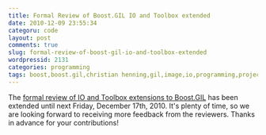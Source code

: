 ```yaml
---
title: Formal Review of Boost.GIL IO and Toolbox extended
date: 2010-12-09 23:55:34
categoru: code
layout: post
comments: true
slug: formal-review-of-boost-gil-io-and-toolbox-extended
wordpressid: 2131
categories: programming
tags: boost,boost.gil,christian henning,gil,image,io,programming,project,raster,review,toolbox
---
```


The [formal review of IO and Toolbox extensions to Boost.GIL](/?p=2117) has been extended until next Friday, December 17th, 2010. It's plenty of time, so we are looking forward to receiving more feedback from the reviewers. Thanks in advance for your contributions!
